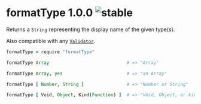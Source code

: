 
# formatType 1.0.0 ![stable](https://img.shields.io/badge/stability-stable-4EBA0F.svg?style=flat)

Returns a `String` representing the display name of the given type(s).

Also compatible with any [`Validator`](https://github.com/aleclarson/Validator).

```coffee
formatType = require "formatType"

formatType Array                             # => "Array"

formatType Array, yes                        # => "an Array"

formatType [ Number, String ]                # => "Number or String"

formatType [ Void, Object, Kind(Function) ]  # => "Void, Object, or kind of Function"
```
